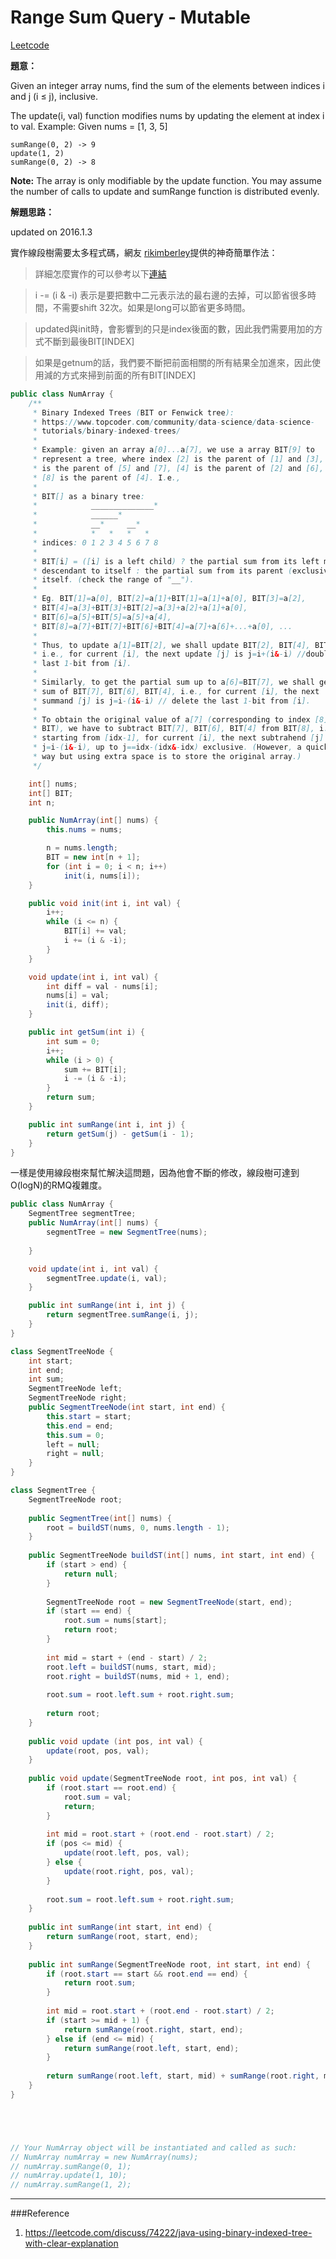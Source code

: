 # Range Sum Query - Mutable

[Leetcode](https://leetcode.com/problems/range-sum-query-mutable/)

**題意：**

Given an integer array nums, find the sum of the elements between indices i and j (i ≤ j), inclusive.

The update(i, val) function modifies nums by updating the element at index i to val.
Example:
Given nums = [1, 3, 5]
```
sumRange(0, 2) -> 9
update(1, 2)
sumRange(0, 2) -> 8
```
**Note:**
The array is only modifiable by the update function.
You may assume the number of calls to update and sumRange function is distributed evenly.



**解題思路：**

updated on 2016.1.3

實作線段樹需要太多程式碼，網友 [rikimberley](https://leetcode.com/discuss/74222/java-using-binary-indexed-tree-with-clear-explanation)提供的神奇簡單作法：

>詳細怎麼實作的可以參考以下[連結](https://www.topcoder.com/community/data-science/data-science-tutorials/binary-indexed-trees/)

> i -= (i & -i) 表示是要把數中二元表示法的最右邊的去掉，可以節省很多時間，不需要shift 32次。如果是long可以節省更多時間。

>updated與init時，會影響到的只是index後面的數，因此我們需要用加的方式不斷到最後BIT[INDEX]

>如果是getnum的話，我們要不斷把前面相關的所有結果全加進來，因此使用減的方式來掃到前面的所有BIT[INDEX]

```java
public class NumArray {
    /**
     * Binary Indexed Trees (BIT or Fenwick tree):
     * https://www.topcoder.com/community/data-science/data-science-
     * tutorials/binary-indexed-trees/
     * 
     * Example: given an array a[0]...a[7], we use a array BIT[9] to
     * represent a tree, where index [2] is the parent of [1] and [3], [6]
     * is the parent of [5] and [7], [4] is the parent of [2] and [6], and
     * [8] is the parent of [4]. I.e.,
     * 
     * BIT[] as a binary tree:
     *            ______________*
     *            ______*
     *            __*     __*
     *            *   *   *   *
     * indices: 0 1 2 3 4 5 6 7 8
     * 
     * BIT[i] = ([i] is a left child) ? the partial sum from its left most
     * descendant to itself : the partial sum from its parent (exclusive) to
     * itself. (check the range of "__").
     * 
     * Eg. BIT[1]=a[0], BIT[2]=a[1]+BIT[1]=a[1]+a[0], BIT[3]=a[2],
     * BIT[4]=a[3]+BIT[3]+BIT[2]=a[3]+a[2]+a[1]+a[0],
     * BIT[6]=a[5]+BIT[5]=a[5]+a[4],
     * BIT[8]=a[7]+BIT[7]+BIT[6]+BIT[4]=a[7]+a[6]+...+a[0], ...
     * 
     * Thus, to update a[1]=BIT[2], we shall update BIT[2], BIT[4], BIT[8],
     * i.e., for current [i], the next update [j] is j=i+(i&-i) //double the
     * last 1-bit from [i].
     * 
     * Similarly, to get the partial sum up to a[6]=BIT[7], we shall get the
     * sum of BIT[7], BIT[6], BIT[4], i.e., for current [i], the next
     * summand [j] is j=i-(i&-i) // delete the last 1-bit from [i].
     * 
     * To obtain the original value of a[7] (corresponding to index [8] of
     * BIT), we have to subtract BIT[7], BIT[6], BIT[4] from BIT[8], i.e.,
     * starting from [idx-1], for current [i], the next subtrahend [j] is
     * j=i-(i&-i), up to j==idx-(idx&-idx) exclusive. (However, a quicker
     * way but using extra space is to store the original array.)
     */

    int[] nums;
    int[] BIT;
    int n;

    public NumArray(int[] nums) {
        this.nums = nums;

        n = nums.length;
        BIT = new int[n + 1];
        for (int i = 0; i < n; i++)
            init(i, nums[i]);
    }

    public void init(int i, int val) {
        i++;
        while (i <= n) {
            BIT[i] += val;
            i += (i & -i);
        }
    }

    void update(int i, int val) {
        int diff = val - nums[i];
        nums[i] = val;
        init(i, diff);
    }

    public int getSum(int i) {
        int sum = 0;
        i++;
        while (i > 0) {
            sum += BIT[i];
            i -= (i & -i);
        }
        return sum;
    }

    public int sumRange(int i, int j) {
        return getSum(j) - getSum(i - 1);
    }
}

```

一樣是使用線段樹來幫忙解決這問題，因為他會不斷的修改，線段樹可達到O(logN)的RMQ複雜度。

```java
public class NumArray {
    SegmentTree segmentTree;
    public NumArray(int[] nums) {
        segmentTree = new SegmentTree(nums);
        
    }

    void update(int i, int val) {
        segmentTree.update(i, val);
    }

    public int sumRange(int i, int j) {
        return segmentTree.sumRange(i, j);
    }
}

class SegmentTreeNode {
    int start;
    int end;
    int sum;
    SegmentTreeNode left;
    SegmentTreeNode right;
    public SegmentTreeNode(int start, int end) {
        this.start = start;
        this.end = end;
        this.sum = 0;
        left = null;
        right = null;
    }
}

class SegmentTree {
    SegmentTreeNode root;
    
    public SegmentTree(int[] nums) {
        root = buildST(nums, 0, nums.length - 1);
    }
    
    public SegmentTreeNode buildST(int[] nums, int start, int end) {
        if (start > end) {
            return null;
        }
        
        SegmentTreeNode root = new SegmentTreeNode(start, end);
        if (start == end) {
            root.sum = nums[start];
            return root;
        }
        
        int mid = start + (end - start) / 2;
        root.left = buildST(nums, start, mid);
        root.right = buildST(nums, mid + 1, end);
        
        root.sum = root.left.sum + root.right.sum;
        
        return root;
    }
    
    public void update (int pos, int val) {
        update(root, pos, val);
    }
    
    public void update(SegmentTreeNode root, int pos, int val) {
        if (root.start == root.end) {
            root.sum = val;
            return;
        }
        
        int mid = root.start + (root.end - root.start) / 2;
        if (pos <= mid) {
            update(root.left, pos, val);
        } else {
            update(root.right, pos, val);
        }
        
        root.sum = root.left.sum + root.right.sum;
    }
    
    public int sumRange(int start, int end) {
        return sumRange(root, start, end);
    }
    
    public int sumRange(SegmentTreeNode root, int start, int end) {
        if (root.start == start && root.end == end) {
            return root.sum;
        }
        
        int mid = root.start + (root.end - root.start) / 2;
        if (start >= mid + 1) {
            return sumRange(root.right, start, end);
        } else if (end <= mid) {
            return sumRange(root.left, start, end);
        }
        
        return sumRange(root.left, start, mid) + sumRange(root.right, mid + 1, end);
    }
}





// Your NumArray object will be instantiated and called as such:
// NumArray numArray = new NumArray(nums);
// numArray.sumRange(0, 1);
// numArray.update(1, 10);
// numArray.sumRange(1, 2);
```



---
###Reference
1. https://leetcode.com/discuss/74222/java-using-binary-indexed-tree-with-clear-explanation
